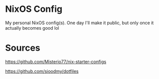 # NixOS Config

My personal NixOS config(s). One day I'll make it public, but only once it actually becomes good lol

# Sources
https://github.com/Misterio77/nix-starter-configs

https://github.com/sioodmy/dotfiles
